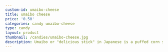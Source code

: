 ```yaml
---
custom-id: umaibo-cheese
title: umaibo cheese
price: '0.50'
categories: candy umaibo-cheese
type: candy
layout: product
thumbnail: /candies/umaibo-cheese.jpg
description: Umaibo or "delicious stick" in Japanese is a puffed corn snack available in many flavors. Inexpensive and tasty, Umaibo is a great everyday go-to snack. Very cheesy!
---
```

